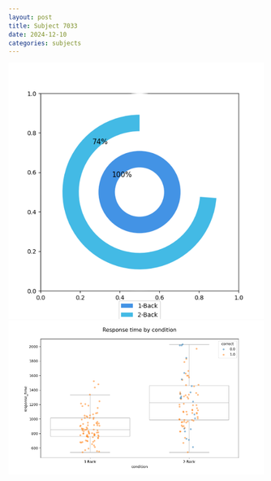 ```yaml
---
layout: post
title: Subject 7033
date: 2024-12-10
categories: subjects
---
```


![](data/7033/run-27/7033_accuracy_by_condition.png)
![](data/7033/run-27/7033_response_time_by_condition.png)
